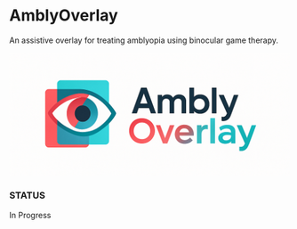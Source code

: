 # AmblyOverlay
An assistive overlay for treating amblyopia using binocular game therapy.

![A logo for AmblyOverlay featuring a modern, stylized eye icon divided into red and cyan halves, symbolizing color-filtered vision. The eye is enclosed by two overlapping rectangles, one red & one cyan, representing the overlay effect used in dichoptic therapy. To the right, the word 'AmblyOverlay' is written in a clean sans-serif font, with 'Ambly' in dark gray and 'Overlay' in a smooth red-to-cyan gradient.](assets/amblyoverlay-logo.png)

### STATUS
In Progress
